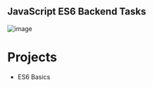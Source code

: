 ## JavaScript ES6 Backend Tasks

![image](https://github.com/ugoem/alx-backend-javascript/assets/24642339/e2d29a45-b76c-423c-a292-d93b527a2583)

# Projects
* ES6 Basics 
